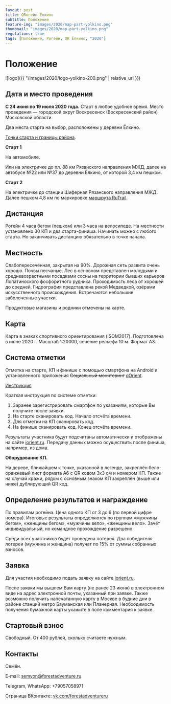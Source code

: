 ```yaml
---
layout: post
title: QRогейн Ёлкино
subtitle: Положение
feature-img: "images/2020/map-part-yolkino.png" 
thumbnail: "images/2020/map-part-yolkino.png" 
regulations: true
tags: [Положение, Рогейн, QR Ёлкино, "2020"]
---
```



Положение
=========

![logo]({{ "/images/2020/logo-yolkino-200.png" | relative_url }})

Дата и место проведения
-----------------------

**С 24 июня по 19 июля 2020 года.** Старт в любое удобное время.
Место проведения — городской округ Воскресенск (Воскресенский район) Московской области.

Два места старта на выбор, расположены у деревни Ёлкино.

[Точки cтарта и границы района](https://nakarte.me/#m=13/55.30111/38.82208&l=O&nktl=1n9ydwCUdyTHeInRMR270g).

**Старт 1**

На автомобиле.

Или на электричке до пл. 88 км Рязанского направления МЖД, далее на автобусе №22 или №37 до деревни Ёлкино, от которой 3,4 км пешком.

**Старт 2**

На электричке до станции Шиферная Рязанского направления МЖД.
Далее пешком 4,8 км по маркировке [маршрута RuTrail](https://rutrail.org/trails/36/).

Дистанция
---------

Рогейн 4 часа бегом (пешком) или 3 часа на велосипеде.
На местности установлено 30 КП и два старта-финиша. Начинать можно с любого старта. Но заканчивать дистанцию обязательно в точке начала.

Местность
---------

Слабопересечённая, закрытая на 90%. Дорожная сеть развита очень хорошо.
Почвы песчаные.
Лес в основном представлен молодыми и средневозрастными посадками сосны на территории бывших карьеров Лопатиноского фосфоритного рудника.
Проходимость леса от хорошей до средней.
Гидрография представлена рекой Медведкой, озёрами искусственного происхождения.
Встречаются небольшие заболоченные участки.

Продуктовые магазины и родники отмечены на карте.

Карта
-----

Карта в знаках спортивного ориентирования (ISOM2017). Подготовлена в июне 2020 г.
Масштаб 1:20000, сечение рельефа 10 м. Формат А3.

Система отметки
---------------

Отметка на старте, КП и финише с помощью смартфона на Android и установленного приложения ~~Социальный мониторинг~~ [qOrient](https://play.google.com/store/apps/details?id=boogier.qorient&hl=ru).

[Инструкция](https://iorient.ru/QR/manual/qOrientManual.htm)

Краткая инструкция по системе отметки:
1. Заранее зарегистрировать смартфон по указаниям, которые Вы получите после заявки.
1. На старте сканировать код. Начало отсчёта времени.
1. Для отметки на КП сканировать код.
1. На финише сканировать код. Конец отсчёта времени.

Результаты участника будут подсчитаны автоматически и отображены на сайте [iorient.ru](https://iorient.ru/).
Передачу данных можно осуществить после финиша, например, из дома.

**Оборудование КП.**

На дереве, ближайшем к точке, указанной в легенде, закреплён бело-оранжевый лист формата А6 с QR кодом 3х3 см и номером КП.
Также на случай кражи, рядом с основным знаком КП закреплён (выше или ниже) дублирующий QR код.

Определение результатов и награждение
-------------------------------------

По правилам рогейна. Цена одного КП от 3 до 6 (по первой цифре номера).
Итоговые результаты определяются по группам «мужчины бегом», «женщины бегом», «мужчины вело», «женщины вело».
Зачёт индивидуальный, но командное прохождение разрешено.

Среди всех участников будет проведена лотерея. Два победителя лотереи (мужчина и женщина) получат по 15% от суммы собранных взносов.

Заявка
------

Для участия необходимо подать заявку на сайте [iorient.ru](https://iorient.ru/).

После заявки мы вышлем Вам карту (не ранее 23 июня) в электронном виде на адрес электронной почты, указанный при заявке.
Также возможно получить напечатанную карту в Москве в будние дни в районе станций метро Бауманская или Планерная.
Необходимость получения бумажной карты укажите в поле комментария к заявке.

Стартовый взнос
---------------

Свободный. От 400 рублей, сколько считаете нужным.

Контакты
--------

Семён.

E-mail: [semyon@forestadventure.ru](mailto:semyon@forestadventure.ru)

Telegram, WhatsApp: +79057058971

Страница ВКонтакте: [vk.com/forestadventureru](https://vk.com/forestadventureru)

